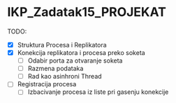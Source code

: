 # IKP_Zadatak15_PROJEKAT

TODO:
- [X] Struktura Procesa i Replikatora 
- [X] Konekcija replikatora i procesa preko soketa
  - [ ] Odabir porta za otvaranje soketa 
  - [ ] Razmena podataka 
  - [ ] Rad kao asinhroni Thread
- [ ] Registracija procesa
  - [ ] Izbacivanje procesa iz liste pri gasenju konekcije 
